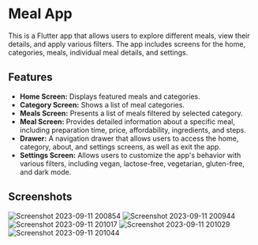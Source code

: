# Meal App

This is a Flutter app that allows users to explore different meals, view their details, and apply various filters. The app includes screens for the home, categories, meals, individual meal details, and settings.

## Features

- **Home Screen:** Displays featured meals and categories.
- **Category Screen:** Shows a list of meal categories.
- **Meals Screen:** Presents a list of meals filtered by selected category.
- **Meal Screen:** Provides detailed information about a specific meal, including preparation time, price, affordability, ingredients, and steps.
- **Drawer:** A navigation drawer that allows users to access the home, category, about, and settings screens, as well as exit the app.
- **Settings Screen:** Allows users to customize the app's behavior with various filters, including vegan, lactose-free, vegetarian, gluten-free, and dark mode.

## Screenshots
![Screenshot 2023-09-11 200854](https://github.com/Mariam-Amin12/Flutter/assets/128838373/29fff5df-caf9-4324-a9e5-06102e80ccad)
![Screenshot 2023-09-11 200944](https://github.com/Mariam-Amin12/Flutter/assets/128838373/a97780c1-0d97-4a5a-903c-f895d54a25b4)
![Screenshot 2023-09-11 201017](https://github.com/Mariam-Amin12/Flutter/assets/128838373/343674c9-f534-41cd-b082-6cb32dbed251)
![Screenshot 2023-09-11 201029](https://github.com/Mariam-Amin12/Flutter/assets/128838373/8f3680fa-5304-482e-a54d-d48f9f74babb)
![Screenshot 2023-09-11 201044](https://github.com/Mariam-Amin12/Flutter/assets/128838373/23870e7f-6387-4056-a30e-6a9d3aacd345)
